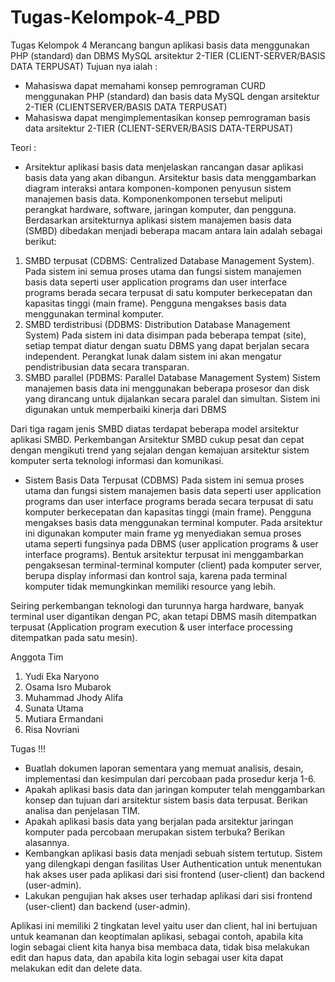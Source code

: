 # Tugas-Kelompok-4_PBD
Tugas Kelompok 4
 Merancang bangun aplikasi basis data menggunakan PHP (standard) dan DBMS MySQL arsitektur 2-TIER (CLIENT-SERVER/BASIS DATA TERPUSAT) 
  Tujuan nya ialah :
  - Mahasiswa dapat memahami konsep pemrograman CURD menggunakan PHP (standard) dan basis data MySQL dengan arsitektur 2-TIER (CLIENTSERVER/BASIS DATA TERPUSAT) 
  - Mahasiswa dapat mengimplementasikan konsep pemrograman basis data arsitektur 2-TIER (CLIENT-SERVER/BASIS DATA-TERPUSAT) 

  Teori :
- Arsitektur aplikasi basis data menjelaskan rancangan dasar aplikasi basis data yang akan dibangun. Arsitektur basis data menggambarkan diagram interaksi antara komponen-komponen penyusun sistem manajemen basis data. Komponenkomponen tersebut meliputi perangkat hardware, software, jaringan komputer, dan pengguna. Berdasarkan arsitekturnya aplikasi sistem manajemen basis data (SMBD) dibedakan menjadi beberapa macam antara lain adalah sebagai berikut: 
 
 1. SMBD terpusat (CDBMS: Centralized Database Management System). Pada sistem ini semua proses utama dan fungsi sistem manajemen basis data seperti user application programs dan user interface programs berada secara terpusat di satu komputer berkecepatan dan kapasitas tinggi (main frame). Pengguna mengakses basis data menggunakan terminal komputer. 
 2.  SMBD terdistribusi (DDBMS: Distribution Database Management System) Pada sistem ini data disimpan pada beberapa tempat (site), setiap tempat diatur dengan suatu DBMS yang dapat berjalan secara independent. Perangkat lunak dalam sistem ini akan mengatur pendistribusian data secara transparan. 
 3.  SMBD parallel (PDBMS: Parallel Database Management System) Sistem manajemen basis data ini menggunakan beberapa prosesor dan disk yang dirancang untuk dijalankan secara paralel dan simultan. Sistem ini digunakan untuk memperbaiki kinerja dari DBMS 
 
Dari tiga ragam jenis SMBD diatas terdapat beberapa model arsitektur aplikasi SMBD. Perkembangan Arsitektur SMBD cukup pesat dan cepat dengan mengikuti trend yang sejalan dengan kemajuan arsitektur sistem komputer serta teknologi informasi dan komunikasi. 

- Sistem Basis Data Terpusat (CDBMS) Pada sistem ini semua proses utama dan fungsi sistem manajemen basis data seperti user application programs dan user interface programs berada secara terpusat di satu komputer berkecepatan dan kapasitas tinggi (main frame). Pengguna mengakses basis data menggunakan terminal komputer. Pada arsitektur ini digunakan komputer main frame yg menyediakan semua proses utama seperti fungsinya pada DBMS (user application programs & user interface programs). Bentuk arsitektur terpusat ini menggambarkan pengaksesan terminal-terminal komputer (client) pada komputer server, berupa display informasi dan kontrol saja, karena pada terminal komputer tidak memungkinkan memiliki resource yang lebih. 
 
Seiring perkembangan teknologi dan turunnya harga hardware, banyak terminal user digantikan dengan PC, akan tetapi DBMS masih ditempatkan terpusat (Application program execution & user interface processing ditempatkan pada satu mesin).

Anggota Tim
1. Yudi Eka Naryono
2. Osama Isro Mubarok
3. Muhammad Jhody Alifa
4. Sunata Utama
5. Mutiara Ermandani
6. Risa Novriani

Tugas !!!

- Buatlah dokumen laporan sementara yang memuat analisis, desain, implementasi dan kesimpulan dari percobaan pada prosedur kerja 1-6. 
- Apakah aplikasi basis data dan jaringan komputer telah menggambarkan konsep dan tujuan dari arsitektur sistem basis data terpusat. Berikan analisa dan penjelasan TIM. 
- Apakah aplikasi basis data yang berjalan pada arsitektur jaringan komputer pada percobaan merupakan sistem terbuka? Berikan alasannya. 
- Kembangkan aplikasi basis data menjadi sebuah sistem tertutup. Sistem yang dilengkapi dengan fasilitas User Authentication untuk menentukan hak akses user pada aplikasi dari sisi frontend (user-client) dan backend (user-admin). 
- Lakukan pengujian hak akses user terhadap aplikasi dari sisi frontend (user-client) dan backend (user-admin). 
 
 
Aplikasi ini memiliki 2 tingkatan level yaitu user dan client, hal ini bertujuan untuk keamanan dan keoptimalan aplikasi, sebagai contoh, apabila kita login sebagai client kita hanya bisa membaca data, tidak bisa melakukan edit dan hapus data, dan apabila kita login sebagai user kita dapat melakukan edit dan delete data.
